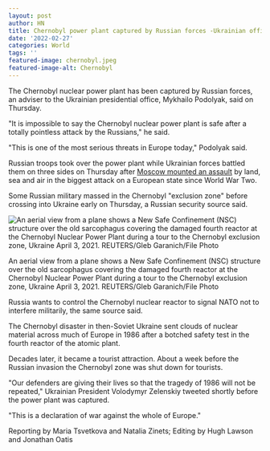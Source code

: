 ```yaml
---
layout: post
author: HN
title: Chernobyl power plant captured by Russian forces -Ukrainian official 
date: '2022-02-27'
categories: World
tags: ''
featured-image: chernobyl.jpeg
featured-image-alt: Chernobyl
---
```

The Chernobyl nuclear power plant has been captured by Russian forces, an adviser to the Ukrainian presidential office, Mykhailo Podolyak, said on Thursday.

"It is impossible to say the Chernobyl nuclear power plant is safe after a totally pointless attack by the Russians," he said.

"This is one of the most serious threats in Europe today," Podolyak said.

Russian troops took over the power plant while Ukrainian forces battled them on three sides on Thursday after [Moscow mounted an assault](https://www.reuters.com/world/europe/putin-orders-military-operations-ukraine-demands-kyiv-forces-surrender-2022-02-24/) by land, sea and air in the biggest attack on a European state since World War Two.

Some Russian military massed in the Chernobyl "exclusion zone" before crossing into Ukraine early on Thursday, a Russian security source said.

![An aerial view from a plane shows a New Safe Confinement (NSC) structure over the old sarcophagus covering the damaged fourth reactor at the Chernobyl Nuclear Power Plant during a tour to the Chernobyl exclusion zone, Ukraine April 3, 2021. REUTERS/Gleb Garanich/File Photo](https://cloudfront-us-east-2.images.arcpublishing.com/reuters/XPZMJGYDNFOVXGZNMU6TCJK5KE.jpg)

An aerial view from a plane shows a New Safe Confinement (NSC) structure over the old sarcophagus covering the damaged fourth reactor at the Chernobyl Nuclear Power Plant during a tour to the Chernobyl exclusion zone, Ukraine April 3, 2021. REUTERS/Gleb Garanich/File Photo

Russia wants to control the Chernobyl nuclear reactor to signal NATO not to interfere militarily, the same source said.

The Chernobyl disaster in then-Soviet Ukraine sent clouds of nuclear material across much of Europe in 1986 after a botched safety test in the fourth reactor of the atomic plant.

Decades later, it became a tourist attraction. About a week before the Russian invasion the Chernobyl zone was shut down for tourists.

"Our defenders are giving their lives so that the tragedy of 1986 will not be repeated," Ukrainian President Volodymyr Zelenskiy tweeted shortly before the power plant was captured.

"This is a declaration of war against the whole of Europe."

Reporting by Maria Tsvetkova and Natalia Zinets; Editing by Hugh Lawson and Jonathan Oatis
